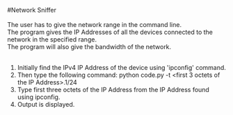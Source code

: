 #Network Sniffer
<br/>
<br/>
The user has to give the network range in the command line. <br/>
The program gives the IP Addresses of all the devices connected to the network in the specified range. <br/>
The program will also give the bandwidth of the network. <br/>
<br/>
1) Initially find the IPv4 IP Address of the device using 'ipconfig' command. <br/>
2) Then type the following command: python code.py -t <first 3 octets of the IP Address>.1/24 <br/>
3) Type first three octets of the IP Address from the IP Address found using ipconfig. <br/>
4) Output is displayed. <br/>
